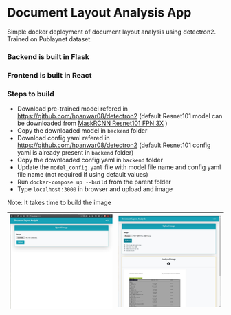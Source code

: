 # Document Layout Analysis App
Simple docker deployment of document layout analysis using detectron2. Trained on Publaynet dataset.

### Backend is built in Flask
### Frontend is built in React

### Steps to build
* Download pre-trained model refered in https://github.com/hpanwar08/detectron2  (default Resnet101 model can be downloaded from [MaskRCNN Resnet101 FPN 3X](https://www.dropbox.com/sh/wgt9skz67usliei/AAD9n6qbsyMz1Y3CwpZpHXCpa?dl=0) )
* Copy the downloaded model in `backend` folder
* Download config yaml refered in https://github.com/hpanwar08/detectron2  (default Resnet101 config yaml is already present in `backend` folder)
* Copy the downloaded config yaml in `backend` folder
* Update the `model_config.yaml` file with model file name and config yaml file name (not required if using default values)
* Run `docker-compose up --build` from the parent folder
* Type `localhost:3000` in browser and upload and image

Note: It takes time to build the image

| <img src="assets/images/1.jpg" width=400> | <img src="assets/images/2.jpg" width=400> |
|---------------------------------------------------------------------------|---------------------------------------------------------------------------|

